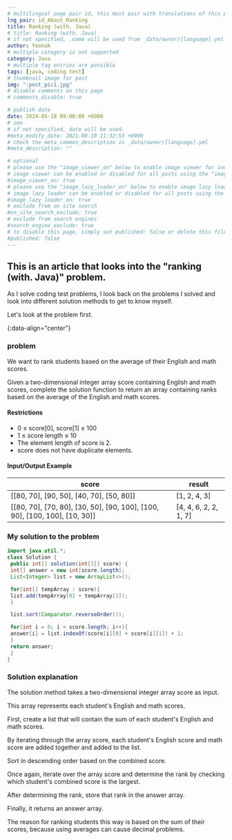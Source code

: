 ```yaml
---
# multilingual page pair id, this must pair with translations of this page. (This name must be unique)
lng_pair: id_About_Ranking
title: Ranking (with. Java)
# title: Ranking (with. Java)
# if not specified, .name will be used from _data/owner/[language].yml
author: Yeonuk
# multiple category is not supported
category: Java
# multiple tag entries are possible
tags: [java, coding test]
# thumbnail image for post
img: ":post_pic1.jpg"
# disable comments on this page
# comments_disable: true

# publish date
date: 2024-05-18 09:00:00 +0900
# seo
# if not specified, date will be used.
#meta_modify_date: 2021-08-10 11:32:53 +0900
# check the meta_common_description in _data/owner/[language].yml
#meta_description: ""

# optional
# please use the "image_viewer_on" below to enable image viewer for individual pages or posts (_posts/ or [language]/_posts folders).
# image viewer can be enabled or disabled for all posts using the "image_viewer_posts: true" setting in _data/conf/main.yml.
#image_viewer_on: true
# please use the "image_lazy_loader_on" below to enable image lazy loader for individual pages or posts (_posts/ or [language]/_posts folders).
# image lazy loader can be enabled or disabled for all posts using the "image_lazy_loader_posts: true" setting in _data/conf/main.yml.
#image_lazy_loader_on: true
# exclude from on site search
#on_site_search_exclude: true
# exclude from search engines
#search_engine_exclude: true
# to disable this page, simply set published: false or delete this file
#published: false
---
```


<!-- outline-start -->

## This is an article that looks into the "ranking (with. Java)" problem.

As I solve coding test problems, I look back on the problems I solved and look into different solution methods to get to know myself.

Let's look at the problem first.

{:data-align="center"}

<!-- outline-end -->

### problem

We want to rank students based on the average of their English and math scores.

Given a two-dimensional integer array score containing English and math scores, complete the solution function to return an array containing ranks based on the average of the English and math scores.

#### Restrictions

- 0 ≤ score[0], score[1] ≤ 100
- 1 ≤ score length ≤ 10
- The element length of score is 2.
- score does not have duplicate elements.

#### Input/Output Example

<!-- | lines | result |
| ------------------------- | ------ |
| [[0, 1], [2, 5], [3, 9]] | 2 |
| [[-1, 1], [1, 3], [3, 9]] | 0 |
| [[0, 5], [3, 9], [1, 10]] | 8 | -->

| score                                                                      | result                |
| -------------------------------------------------------------------------- | --------------------- |
| [[80, 70], [90, 50], [40, 70], [50, 80]]                                   | [1, 2, 4, 3]          |
| [[80, 70], [70, 80], [30, 50], [90, 100], [100, 90], [100, 100], [10, 30]] | [4, 4, 6, 2, 2, 1, 7] |

### My solution to the problem

```java
import java.util.*;
class Solution {
 public int[] solution(int[][] score) {
 int[] answer = new int[score.length];
 List<Integer> list = new ArrayList<>();

 for(int[] tempArray : score){
 list.add(tempArray[0] + tempArray[1]);
 }

 list.sort(Comparator.reverseOrder());

 for(int i = 0; i < score.length; i++){
 answer[i] = list.indexOf(score[i][0] + score[i][1]) + 1;
 }
 return answer;
 }
}
```

### Solution explanation

The solution method takes a two-dimensional integer array score as input.

This array represents each student's English and math scores.

First, create a list that will contain the sum of each student's English and math scores.

By iterating through the array score, each student's English score and math score are added together and added to the list.

Sort in descending order based on the combined score.

Once again, iterate over the array score and determine the rank by checking which student's combined score is the largest.

After determining the rank, store that rank in the answer array.

Finally, it returns an answer array.

The reason for ranking students this way is based on the sum of their scores, because using averages can cause decimal problems.
